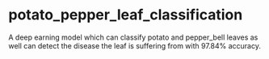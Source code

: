 # potato_pepper_leaf_classification
A deep earning model which can classify potato and pepper_bell leaves as well can detect the disease the leaf  is suffering from with 97.84% accuracy.
